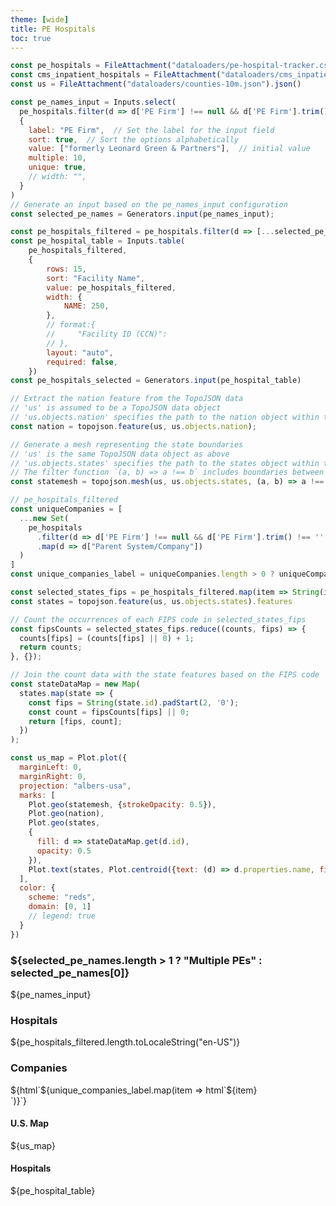 ```yaml
---
theme: [wide]
title: PE Hospitals
toc: true
---
```


```js
const pe_hospitals = FileAttachment("dataloaders/pe-hospital-tracker.csv").csv({typed: true})
const cms_inpatient_hospitals = FileAttachment("dataloaders/cms_inpatient_hospitals.json").json()
const us = FileAttachment("dataloaders/counties-10m.json").json()
```

```js
const pe_names_input = Inputs.select(
  pe_hospitals.filter(d => d['PE Firm'] !== null && d['PE Firm'].trim() !== '').map((d) => d['PE Firm']),
  {
    label: "PE Firm",  // Set the label for the input field
    sort: true,  // Sort the options alphabetically
    value: ["formerly Leonard Green & Partners"],  // initial value
    multiple: 10,
    unique: true,
    // width: "",
  }
)
// Generate an input based on the pe_names_input configuration
const selected_pe_names = Generators.input(pe_names_input);
```

```js
const pe_hospitals_filtered = pe_hospitals.filter(d => [...selected_pe_names].includes(d['PE Firm']))
const pe_hospital_table = Inputs.table(
    pe_hospitals_filtered,
    {
        rows: 15,
        sort: "Facility Name",
        value: pe_hospitals_filtered,
        width: {
            NAME: 250,
        },
        // format:{
        //     "Facility ID (CCN)": 
        // },
        layout: "auto",
        required: false,
    })
const pe_hospitals_selected = Generators.input(pe_hospital_table)
```

```js
// Extract the nation feature from the TopoJSON data
// 'us' is assumed to be a TopoJSON data object
// 'us.objects.nation' specifies the path to the nation object within the 'us' data
const nation = topojson.feature(us, us.objects.nation);

// Generate a mesh representing the state boundaries
// 'us' is the same TopoJSON data object as above
// 'us.objects.states' specifies the path to the states object within the 'us' data
// The filter function `(a, b) => a !== b` includes boundaries between different states
const statemesh = topojson.mesh(us, us.objects.states, (a, b) => a !== b);
```

```js
// pe_hospitals_filtered
const uniqueCompanies = [
  ...new Set(
    pe_hospitals
      .filter(d => d['PE Firm'] !== null && d['PE Firm'].trim() !== '' && [...selected_pe_names].includes(d['PE Firm']))
      .map(d => d["Parent System/Company"])
  )
]
const unique_companies_label = uniqueCompanies.length > 0 ? uniqueCompanies : ["No Companies Found"]
```

```js
const selected_states_fips = pe_hospitals_filtered.map(item => String(item.fips).padStart(2, '0'))
const states = topojson.feature(us, us.objects.states).features
```

```js
// Count the occurrences of each FIPS code in selected_states_fips
const fipsCounts = selected_states_fips.reduce((counts, fips) => {
  counts[fips] = (counts[fips] || 0) + 1;
  return counts;
}, {});

// Join the count data with the state features based on the FIPS code
const stateDataMap = new Map(
  states.map(state => {
    const fips = String(state.id).padStart(2, '0');
    const count = fipsCounts[fips] || 0;
    return [fips, count];
  })
);
```

```js
const us_map = Plot.plot({
  marginLeft: 0,
  marginRight: 0,
  projection: "albers-usa",
  marks: [
    Plot.geo(statemesh, {strokeOpacity: 0.5}),
    Plot.geo(nation),
    Plot.geo(states,
    {
      fill: d => stateDataMap.get(d.id),
      opacity: 0.5
    }),
    Plot.text(states, Plot.centroid({text: (d) => d.properties.name, fill: "currentColor"}))
  ],
  color: {
    scheme: "reds",
    domain: [0, 1]
    // legend: true
  }
})

```

<div class="grid grid-cols-1">
    <div class="grid-colspan-1">
        <h3>${selected_pe_names.length > 1 ? "Multiple PEs" : selected_pe_names[0]}</h3>
    </div>
</div>

<div class="grid grid-cols-4">
    <div class="grid-colspan-1">
        <div class="card">${pe_names_input}</div>
        <div class="card">
            <h3>Hospitals</h3>
            <span class="big">${pe_hospitals_filtered.length.toLocaleString("en-US")}</span>
        </div>
        <div class="card">
            <h3>Companies</h3>
            <span>${html`${unique_companies_label.map(item => html`${item}<br>`)}`}</span>
        </div>
    </div>
    <div class="grid-colspan-2 grid-row-span-2 ">
        <div class="card grid-rowspan-1">
            <h4>U.S. Map</h4>
            <span>${us_map}</span>
        </div>
    </div>
</div>

<div>
    <div class="grid-row-span-2 grid-colspan-4">
        <!-- Hospitals card -->
        <div class="card grid-colspan-2">
            <h4>Hospitals</h4>
            <span>${pe_hospital_table}</span>
        </div>
    </div>
</div>
